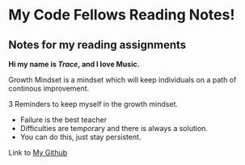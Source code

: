 # My Code Fellows Reading Notes!

## Notes for my reading assignments ##

**Hi my name is _Trace_, and I love Music.**

Growth Mindset is a mindset which will keep individuals on a path of continous improvement.

3 Reminders to keep myself in the growth mindset.

- Failure is the best teacher
- Difficulties are temporary and there is always a solution.
- You can do this, just stay persistent.

Link to [My Github](https://github.com/TraceDugar)
